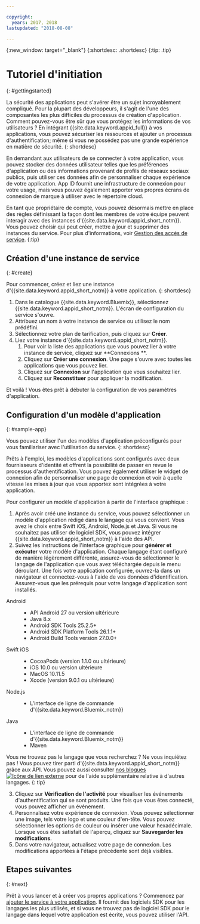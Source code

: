 ```yaml
---

copyright:
  years: 2017, 2018
lastupdated: "2018-08-08"

---
```


{:new_window: target="_blank"}
{:shortdesc: .shortdesc}
{:tip: .tip}

# Tutoriel d'initiation
{: #gettingstarted}

La sécurité des applications peut s'avérer être un sujet incroyablement compliqué. Pour la plupart des développeurs, il s'agit de l'une des composantes les plus difficiles du processus de création d'application. Comment pouvez-vous être sûr que vous protégez les informations de vos utilisateurs ? En intégrant {{site.data.keyword.appid_full}} à vos applications, vous pouvez sécuriser les ressources et ajouter un processus d'authentification; même si vous ne possédez pas une grande expérience en matière de sécurité.
{: shortdesc}

En demandant aux utilisateurs de se connecter à votre application, vous pouvez stocker des données utilisateur telles que les préférences d'application ou des informations provenant de profils de réseaux sociaux publics, puis utiliser ces données afin de personnaliser chaque expérience de votre application. App ID fournit une infrastructure de connexion pour votre usage, mais vous pouvez également apporter vos propres écrans de connexion de marque à utiliser avec le répertoire cloud. 

En tant que propriétaire de compte, vous pouvez désormais mettre en place des règles définissant la façon dont les membres de votre équipe peuvent interagir avec des instances d'{{site.data.keyword.appid_short_notm}}. Vous pouvez choisir qui peut créer, mettre à jour et supprimer des instances du service. Pour plus d'informations, voir [Gestion des accès de service](/docs/services/appid/iam.html).
{:tip}

## Création d'une instance de service
{: #create}

Pour commencer, créez et liez une instance d'{{site.data.keyword.appid_short_notm}} à votre application.
{: shortdesc}

1. Dans le catalogue {{site.data.keyword.Bluemix}}, sélectionnez {{site.data.keyword.appid_short_notm}}. L'écran de configuration du service s'ouvre.
2. Attribuez un nom à votre instance de service ou utilisez le nom prédéfini.
3. Sélectionnez votre plan de tarification, puis cliquez sur **Créer**.
4. Liez votre instance d'{{site.data.keyword.appid_short_notm}}.
    1. Pour voir la liste des applications que vous pouvez lier à votre instance de service, cliquez sur **Connexions **.
    2. Cliquez sur **Créer une connexion**. Une page s'ouvre avec toutes les applications que vous pouvez lier.
    3. Cliquez sur **Connexion** sur l'application que vous souhaitez lier.
    4. Cliquez sur **Reconstituer** pour appliquer la modification.

Et voilà ! Vous êtes prêt à débuter la configuration de vos paramètres d'application.


## Configuration d'un modèle d'application
{: #sample-app}

Vous pouvez utiliser l'un des modèles d'application préconfigurés pour vous familiariser avec l'utilisation du service.
{: shortdesc}

Prêts à l'emploi, les modèles d'applications sont configurés avec deux fournisseurs d'identité et offrent la possibilité de passer en revue le processus d'authentification. Vous pouvez également utiliser le widget de connexion afin de personnaliser une page de connexion et voir à quelle vitesse les mises à jour que vous apportez sont intégrées à votre application.

Pour configurer un modèle d'application à partir de l'interface graphique :

1. Après avoir créé une instance du service, vous pouvez sélectionner un modèle d'application rédigé dans le langage qui vous convient. Vous avez le choix entre Swift iOS, Android, Node.js et Java. Si vous ne souhaitez pas utiliser de logiciel SDK, vous pouvez intégrer {{site.data.keyword.appid_short_notm}} à l'aide des API. 
2. Suivez les instructions de l'interface graphique pour **générer et exécuter** votre modèle d'application. Chaque langage étant configuré de manière légèrement différente, assurez-vous de sélectionner le langage de l'application que vous avez téléchargée depuis le menu déroulant. Une fois votre application configurée, ouvrez-la dans un navigateur et connectez-vous à l'aide de vos données d'identification. Assurez-vous que les prérequis pour votre langage d'application sont installés.
  <dl>
    <dt> Android </dt>
      <dd><ul><li> API Android 27 ou version ultérieure </li><li> Java 8.x </li><li> Android SDK Tools 25.2.5+ </li><li> Android SDK Platform Tools 26.1.1+ </li><li> Android Build Tools version 27.0.0+ </li></ul></dd>
    <dt> Swift iOS </dt>
      <dd><ul><li> CocoaPods (version 1.1.0 ou ultérieure) </li><li> iOS 10.0 ou version ultérieure </li><li> MacOS 10.11.5 </li><li> Xcode (version 9.0.1 ou ultérieure) </li></ul></dd>
    <dt> Node.js </dt>
      <dd><ul><li> L'interface de ligne de commande d'{{site.data.keyword.Bluemix_notm}} </li></ul></dd>
    <dt> Java </dt>
      <dd><ul><li> L'interface de ligne de commande d'{{site.data.keyword.Bluemix_notm}} </li><li> Maven </li></ul></dd>
  </dl>

  Vous ne trouvez pas le langage que vous recherchez ? Ne vous inquiétez pas ! Vous pouvez tirer parti d'{{site.data.keyword.appid_short_notm}} grâce aux API. Vous pouvez aussi consulter <a href="https://www.ibm.com/blogs/bluemix/tag/app-id/" target="_blank">nos blogues <img src="../../icons/launch-glyph.svg" alt="Icône de lien externe"></a> pour de l'aide supplémentaire relative à d'autres langages. {: tip}

3. Cliquez sur **Vérification de l'activité** pour visualiser les événements d'authentification qui se sont produits. Une fois que vous êtes connecté, vous pouvez afficher un événement.
4. Personnalisez votre expérience de connexion. Vous pouvez sélectionner une image, tels votre logo et une couleur d'en-tête. Vous pouvez sélectionner les options de couleur ou insérer une valeur hexadécimale. Lorsque vous êtes satisfait de l'aperçu, cliquez sur **Sauvegarder les modifications**.
5. Dans votre navigateur, actualisez votre page de connexion. Les modifications apportées à l'étape précédente sont déjà visibles.

## Etapes suivantes
{: #next}

Prêt à vous lancer et à créer vos propres applications ? Commencez par [ajouter le service à votre application](/docs/services/appid/install.md). Il fournit des logiciels SDK pour les langages les plus utilisés, et si vous ne trouvez pas de logiciel SDK pour le langage dans lequel votre application est écrite, vous pouvez utiliser l'API. 

</br>
</br>
